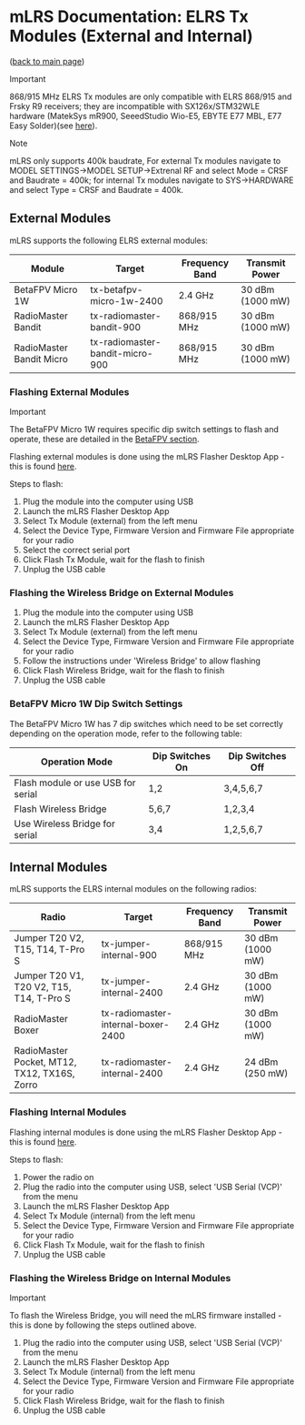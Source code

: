 # mLRS Documentation: ELRS Tx Modules (External and Internal) #

([back to main page](../README.md))

> [!IMPORTANT]
> 868/915 MHz ELRS Tx modules are only compatible with ELRS 868/915 and Frsky R9 receivers; they are incompatible with SX126x/STM32WLE hardware (MatekSys mR900, SeeedStudio Wio-E5, EBYTE E77 MBL, E77 Easy Solder)(see [here](SX126x_SX127x_INCOMPATIBILITY.md)).

> [!NOTE]
> mLRS only supports 400k baudrate, For external Tx modules navigate to MODEL SETTINGS->MODEL SETUP->Extrenal RF and select Mode = CRSF and Baudrate = 400k; for internal Tx modules navigate to SYS->HARDWARE and select Type = CRSF and Baudrate = 400k.

## External Modules ##

mLRS supports the following ELRS external modules:

| Module                   | Target                          | Frequency Band | Transmit Power   |
| ------------------------ | ------------------------------- | -------------- | ---------------- |
| BetaFPV Micro 1W         | tx-betafpv-micro-1w-2400        | 2.4 GHz        | 30 dBm (1000 mW) |
| RadioMaster Bandit       | tx-radiomaster-bandit-900       | 868/915 MHz    | 30 dBm (1000 mW) |
| RadioMaster Bandit Micro | tx-radiomaster-bandit-micro-900 | 868/915 MHz    | 30 dBm (1000 mW) |

### Flashing External Modules ###

> [!IMPORTANT]
> The BetaFPV Micro 1W requires specific dip switch settings to flash and operate, these are detailed in the 
> [BetaFPV section](https://github.com/olliw42/mLRS-docu/blob/elrs-tx-modules-update/docs/ELRS_TX_MODULES.md#betafpv-micro-1w-dip-switch-settings).

Flashing external modules is done using the mLRS Flasher Desktop App - this is found [here](https://github.com/olliw42/mLRS-Flasher).

Steps to flash:

1. Plug the module into the computer using USB
2. Launch the mLRS Flasher Desktop App
3. Select Tx Module (external) from the left menu
4. Select the Device Type, Firmware Version and Firmware File appropriate for your radio
5. Select the correct serial port
6. Click Flash Tx Module, wait for the flash to finish
7. Unplug the USB cable

### Flashing the Wireless Bridge on External Modules ###

1. Plug the module into the computer using USB
2. Launch the mLRS Flasher Desktop App
3. Select Tx Module (external) from the left menu
4. Select the Device Type, Firmware Version and Firmware File appropriate for your radio
5. Follow the instructions under 'Wireless Bridge' to allow flashing
6. Click Flash Wireless Bridge, wait for the flash to finish
7. Unplug the USB cable

### BetaFPV Micro 1W Dip Switch Settings ###

The BetaFPV Micro 1W has 7 dip switches which need to be set correctly depending on the operation mode, refer to the following table:

| Operation Mode                     | Dip Switches On | Dip Switches Off |
| ---------------------------------- | --------------- | ---------------- |
| Flash module or use USB for serial | 1,2             | 3,4,5,6,7        |
| Flash Wireless Bridge              | 5,6,7           | 1,2,3,4          |
| Use Wireless Bridge for serial     | 3,4             | 1,2,5,6,7        |

## Internal Modules ##

mLRS supports the ELRS internal modules on the following radios:

| Radio                                        | Target                             | Frequency Band | Transmit Power   |
| -------------------------------------------- | ---------------------------------- | -------------- | ---------------- |
| Jumper T20 V2, T15, T14, T-Pro S             | tx-jumper-internal-900             | 868/915 MHz    | 30 dBm (1000 mW) |
| Jumper T20 V1, T20 V2, T15, T14, T-Pro S     | tx-jumper-internal-2400            | 2.4 GHz        | 30 dBm (1000 mW) |
| RadioMaster Boxer                            | tx-radiomaster-internal-boxer-2400 | 2.4 GHz        | 30 dBm (1000 mW) |
| RadioMaster Pocket, MT12, TX12, TX16S, Zorro | tx-radiomaster-internal-2400       | 2.4 GHz        | 24 dBm (250 mW)  |

### Flashing Internal Modules ###

Flashing internal modules is done using the mLRS Flasher Desktop App - this is found [here](https://github.com/olliw42/mLRS-Flasher).

Steps to flash:

1. Power the radio on
2. Plug the radio into the computer using USB, select 'USB Serial (VCP)' from the menu
3. Launch the mLRS Flasher Desktop App
4. Select Tx Module (internal) from the left menu
5. Select the Device Type, Firmware Version and Firmware File appropriate for your radio
6. Click Flash Tx Module, wait for the flash to finish
7. Unplug the USB cable

### Flashing the Wireless Bridge on Internal Modules ###

> [!IMPORTANT]
> To flash the Wireless Bridge, you will need the mLRS firmware installed - this is done by following the steps outlined above.

1. Plug the radio into the computer using USB, select 'USB Serial (VCP)' from the menu
2. Launch the mLRS Flasher Desktop App
3. Select Tx Module (internal) from the left menu
4. Select the Device Type, Firmware Version and Firmware File appropriate for your radio
5. Click Flash Wireless Bridge, wait for the flash to finish
6. Unplug the USB cable